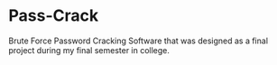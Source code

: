 # Pass-Crack
Brute Force Password Cracking Software that was designed as a final project during my final semester in college.
